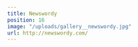 ```yaml
---
title: Newswordy
position: 16
image: "/uploads/gallery__newswordy.jpg"
url: http://newswordy.com/
---
```


